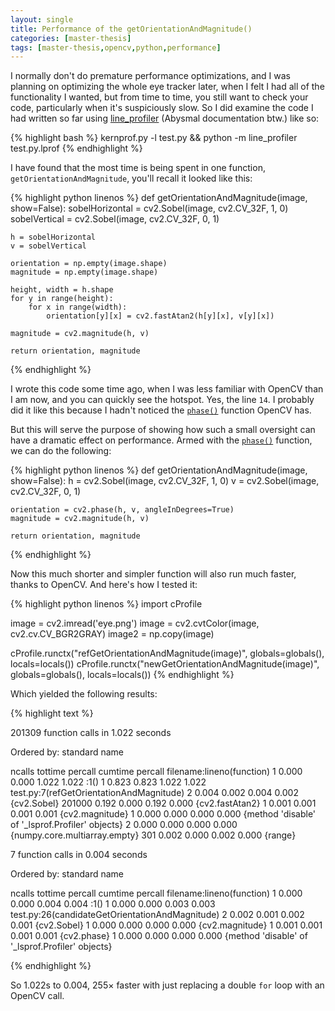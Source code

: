 ```yaml
---
layout: single
title: Performance of the getOrientationAndMagnitude()
categories: [master-thesis]
tags: [master-thesis,opencv,python,performance]
---
```


I normally don't do premature performance optimizations, and I was planning on optimizing the whole eye tracker
later, when I felt I had all of the functionality I wanted, but from time to time, you still want to check your 
code, particularly when it's suspiciously slow. So I did examine the code I had written so far using 
[line_profiler](http://packages.python.org/line_profiler/) (Abysmal documentation btw.) like so:

{% highlight bash %}
kernprof.py -l test.py && python -m line_profiler test.py.lprof
{% endhighlight %}

I have found that the most time is being spent in one function, `getOrientationAndMagnitude`, you'll recall it
looked like this:

{% highlight python linenos %}
def getOrientationAndMagnitude(image, show=False):
    sobelHorizontal = cv2.Sobel(image, cv2.CV_32F, 1, 0)
    sobelVertical = cv2.Sobel(image, cv2.CV_32F, 0, 1)

    h = sobelHorizontal
    v = sobelVertical

    orientation = np.empty(image.shape)
    magnitude = np.empty(image.shape)

    height, width = h.shape
    for y in range(height):
        for x in range(width):
            orientation[y][x] = cv2.fastAtan2(h[y][x], v[y][x])

    magnitude = cv2.magnitude(h, v)

    return orientation, magnitude
{% endhighlight %}

I wrote this code some time ago, when I was less familiar with OpenCV than I am now, and you can quickly see
the hotspot. Yes, the line `14`. I probably did it like this because I hadn't noticed the 
[`phase()`](http://docs.opencv.org/modules/core/doc/operations_on_arrays.html#phase) function OpenCV has.

But this will serve the purpose of showing how such a small oversight can have a dramatic effect on performance.
Armed with the [`phase()`](http://docs.opencv.org/modules/core/doc/operations_on_arrays.html#phase) function,
we can do the following:

{% highlight python linenos %}
def getOrientationAndMagnitude(image, show=False):
    h = cv2.Sobel(image, cv2.CV_32F, 1, 0)
    v = cv2.Sobel(image, cv2.CV_32F, 0, 1)

    orientation = cv2.phase(h, v, angleInDegrees=True)
    magnitude = cv2.magnitude(h, v)

    return orientation, magnitude
{% endhighlight %}

Now this much shorter and simpler function will also run much faster, thanks to OpenCV. And here's how I tested
it:

{% highlight python linenos %}
import cProfile

image = cv2.imread('eye.png')
image = cv2.cvtColor(image, cv2.cv.CV_BGR2GRAY)
image2 = np.copy(image)

cProfile.runctx("refGetOrientationAndMagnitude(image)", globals=globals(), locals=locals())
cProfile.runctx("newGetOrientationAndMagnitude(image)", globals=globals(), locals=locals())
{% endhighlight %}

Which yielded the following results:

{% highlight text %}

201309 function calls in 1.022 seconds

Ordered by: standard name

ncalls  tottime  percall  cumtime  percall filename:lineno(function)
     1    0.000    0.000    1.022    1.022 <string>:1(<module>)
     1    0.823    0.823    1.022    1.022 test.py:7(refGetOrientationAndMagnitude)
     2    0.004    0.002    0.004    0.002 {cv2.Sobel}
201000    0.192    0.000    0.192    0.000 {cv2.fastAtan2}
     1    0.001    0.001    0.001    0.001 {cv2.magnitude}
     1    0.000    0.000    0.000    0.000 {method 'disable' of '_lsprof.Profiler' objects}
     2    0.000    0.000    0.000    0.000 {numpy.core.multiarray.empty}
   301    0.002    0.000    0.002    0.000 {range}


7 function calls in 0.004 seconds

Ordered by: standard name

ncalls  tottime  percall  cumtime  percall filename:lineno(function)
    1    0.000    0.000    0.004    0.004 <string>:1(<module>)
    1    0.000    0.000    0.003    0.003 test.py:26(candidateGetOrientationAndMagnitude)
    2    0.002    0.001    0.002    0.001 {cv2.Sobel}
    1    0.000    0.000    0.000    0.000 {cv2.magnitude}
    1    0.001    0.001    0.001    0.001 {cv2.phase}
    1    0.000    0.000    0.000    0.000 {method 'disable' of '_lsprof.Profiler' objects}

{% endhighlight %}

So 1.022s to 0.004, 255&times; faster with just replacing a double `for` loop with an OpenCV call.
